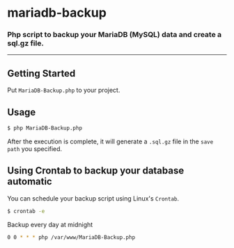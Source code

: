 # mariadb-backup
### Php script to backup your MariaDB (MySQL) data and create a sql.gz file.

---

## Getting Started

Put `MariaDB-Backup.php` to your project.

## Usage

```sh
$ php MariaDB-Backup.php
```

After the execution is complete, it will generate a `.sql.gz` file in the `save path` you specified.

## Using Crontab to backup your database automatic

You can schedule your backup script using Linux's `Crontab`.

```sh
$ crontab -e
```

Backup every day at midnight

```sh
0 0 * * * php /var/www/MariaDB-Backup.php
```
